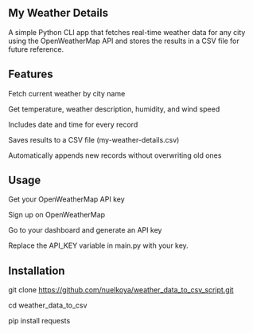 My Weather Details
------------------------------------------------------------------------------------
A simple Python CLI app that fetches real-time weather data for any city using the OpenWeatherMap API and stores the results in a CSV file for future reference.


Features
------------------------------------------------------------------------------------
Fetch current weather by city name

Get temperature, weather description, humidity, and wind speed

Includes date and time for every record

Saves results to a CSV file (my-weather-details.csv)

Automatically appends new records without overwriting old ones


Usage
------------------------------------------------------------------------------------
Get your OpenWeatherMap API key

Sign up on OpenWeatherMap

Go to your dashboard and generate an API key

Replace the API_KEY variable in main.py with your key.


Installation
------------------------------------------------------------------------------------
git clone https://github.com/nuelkoya/weather_data_to_csv_script.git

cd weather_data_to_csv

pip install requests

